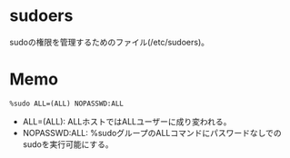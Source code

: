 # sudoers
sudoの権限を管理するためのファイル(/etc/sudoers)。  

# Memo
`%sudo ALL=(ALL) NOPASSWD:ALL`  
* ALL=(ALL): ALLホストではALLユーザーに成り変われる。  
* NOPASSWD:ALL: %sudoグループのALLコマンドにパスワードなしでのsudoを実行可能にする。  
